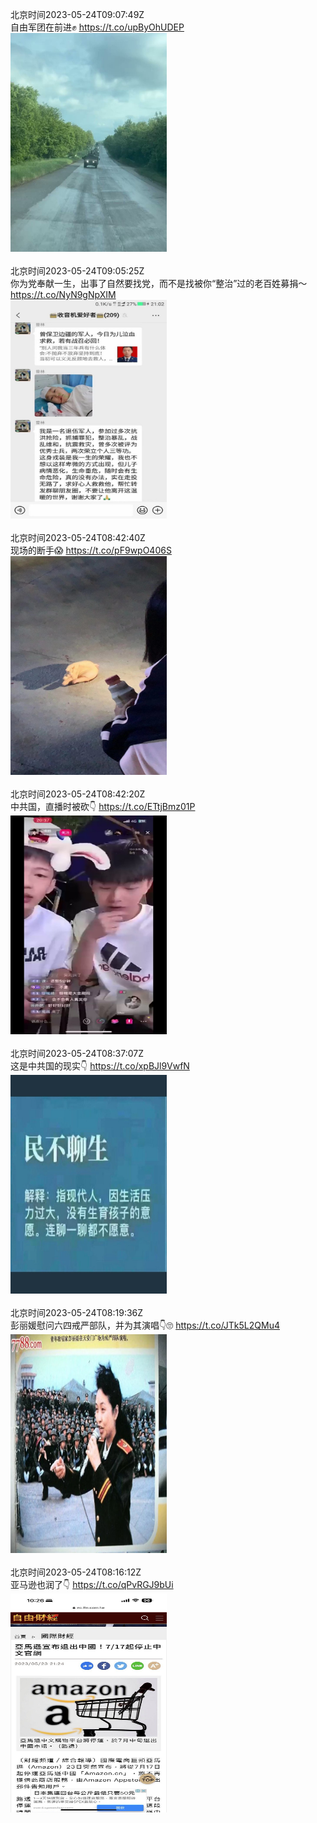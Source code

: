 北京时间2023-05-24T09:07:49Z<br>自由军团在前进✊ https://t.co/upByOhUDEP<br><img src='/temp/video/2023/u-Month-5/b-Day-24/FHtxWIgJMI3yoLO/1661177144716787714_0.jpg' width='250' height='350'><br><br>北京时间2023-05-24T09:05:25Z<br>你为党奉献一生，出事了自然要找党，而不是找被你“整治”过的老百姓募捐～ https://t.co/NyN9gNpXIM<br><img src='/temp/image/2023/u-Month-5/1661176542670602241_0.jpg' width='250' height='350'><br><br>北京时间2023-05-24T08:42:40Z<br>现场的断手😱 https://t.co/pF9wpO406S<br><img src='/temp/image/2023/u-Month-5/1661170817885978625_0.jpg' width='250' height='350'><br><br>北京时间2023-05-24T08:42:20Z<br>中共国，直播时被砍👇 https://t.co/ETtjBmz01P<br><img src='/temp/video/2023/u-Month-5/b-Day-24/FHtxWIgJMI3yoLO/1661170733941227521_0.jpg' width='250' height='350'><br><br>北京时间2023-05-24T08:37:07Z<br>这是中共国的现实👇 https://t.co/xpBJl9VwfN<br><img src='/temp/image/2023/u-Month-5/1661169420318789635_0.jpg' width='250' height='350'><br><br>北京时间2023-05-24T08:19:36Z<br>彭丽媛慰问六四戒严部队，并为其演唱👇🙄 https://t.co/JTk5L2QMu4<br><img src='/temp/image/2023/u-Month-5/1661165013074161665_0.jpg' width='250' height='350'><br><br>北京时间2023-05-24T08:16:12Z<br>亚马逊也润了👇 https://t.co/qPvRGJ9bUi<br><img src='/temp/image/2023/u-Month-5/1661164157058576385_0.jpg' width='250' height='350'><br><br>